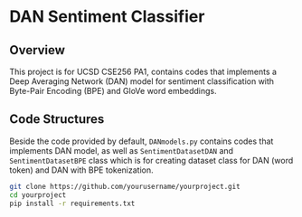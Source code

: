 # DAN Sentiment Classifier

## Overview

This project is for UCSD CSE256 PA1, contains codes that implements a Deep Averaging Network (DAN) model for sentiment classification with Byte-Pair Encoding (BPE) and GloVe word embeddings.

## Code Structures
Beside the code provided by default, `DANmodels.py` contains codes that implements DAN model, as well as `SentimentDatasetDAN` and `SentimentDatasetBPE` class which is for creating dataset class for DAN (word token) and DAN with BPE tokenization.


```bash
git clone https://github.com/yourusername/yourproject.git
cd yourproject
pip install -r requirements.txt
